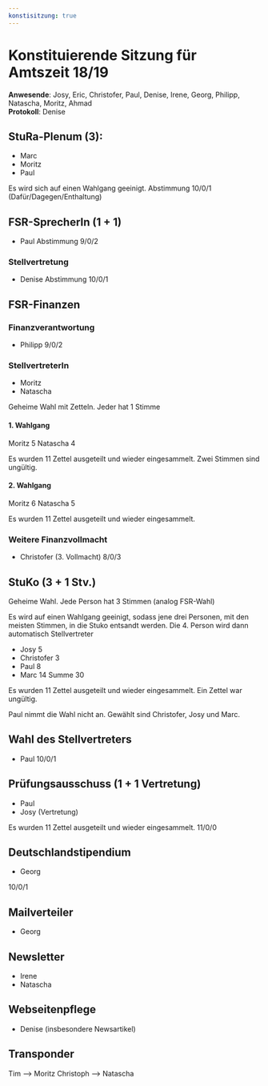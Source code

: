 ```yaml
---
konstisitzung: true
---
```


# Konstituierende Sitzung für Amtszeit 18/19

**Anwesende**: Josy, Eric, Christofer, Paul, Denise, Irene, Georg, Philipp, Natascha, Moritz, Ahmad  
**Protokoll**: Denise

## StuRa-Plenum (3):

* Marc
* Moritz
* Paul

Es wird sich auf einen Wahlgang geeinigt.
Abstimmung
10/0/1 (Dafür/Dagegen/Enthaltung)

## FSR-SprecherIn (1 + 1)
* Paul
Abstimmung
9/0/2

### Stellvertretung
* Denise
Abstimmung
10/0/1


## FSR-Finanzen

### Finanzverantwortung

* Philipp
9/0/2

### StellvertreterIn
* Moritz
* Natascha

Geheime Wahl mit Zetteln. Jeder hat 1 Stimme

#### 1. Wahlgang
Moritz 5
Natascha 4

Es wurden 11 Zettel ausgeteilt und wieder eingesammelt.
Zwei Stimmen sind ungültig.

#### 2. Wahlgang
Moritz 6
Natascha 5

Es wurden 11 Zettel ausgeteilt und wieder eingesammelt.

### Weitere Finanzvollmacht

* Christofer (3. Vollmacht)
8/0/3


## StuKo (3 + 1 Stv.)
Geheime Wahl. Jede Person hat 3 Stimmen (analog FSR-Wahl)

Es wird auf einen Wahlgang geeinigt, sodass jene drei Personen, mit den meisten Stimmen, in die Stuko entsandt werden. Die 4. Person wird dann automatisch Stellvertreter

* Josy 5
* Christofer 3
* Paul 8
* Marc 14
Summe 30

Es wurden 11 Zettel ausgeteilt und wieder eingesammelt.
Ein Zettel war ungültig.

Paul nimmt die Wahl nicht an.
Gewählt sind Christofer, Josy und Marc.

## Wahl des Stellvertreters
* Paul
10/0/1

## Prüfungsausschuss (1 + 1 Vertretung)

* Paul
* Josy (Vertretung)

Es wurden 11 Zettel ausgeteilt und wieder eingesammelt.
11/0/0

## Deutschlandstipendium
* Georg

10/0/1

## Mailverteiler

* Georg


## Newsletter
* Irene
* Natascha

## Webseitenpflege
* Denise (insbesondere Newsartikel)


## Transponder
Tim --> Moritz
Christoph --> Natascha

